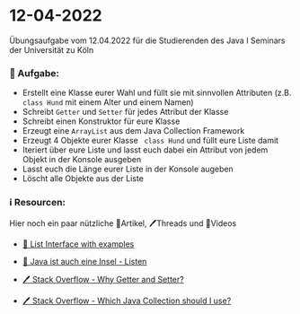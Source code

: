 # 12-04-2022
Übungsaufgabe vom 12.04.2022 für die Studierenden des Java I Seminars der Universität zu Köln


### 📝 Aufgabe:

- Erstellt eine Klasse eurer Wahl und füllt sie mit sinnvollen Attributen (z.B. ``` class Hund``` mit einem Alter und einem Namen)
- Schreibt ```Getter``` und ```Setter``` für jedes Attribut der Klasse
- Schreibt einen Konstruktor für eure Klasse
- Erzeugt eine ```ArrayList``` aus dem Java Collection Framework  
- Erzeugt 4 Objekte eurer Klasse ``` class Hund``` und füllt eure Liste damit
- Iteriert über eure Liste und lasst euch dabei ein Attribut von jedem Objekt in der Konsole ausgeben
- Lasst euch die Länge eurer Liste in der Konsole augeben
- Löscht alle Objekte aus der Liste

### ℹ️ Resourcen:
Hier noch ein paar nützliche 📃Artikel, 🖊️Threads und 🎥Videos

- [📃 List Interface with examples](https://www.geeksforgeeks.org/list-interface-java-examples/)

- [📃 Java ist auch eine Insel - Listen](http://openbook.rheinwerk-verlag.de/javainsel9/javainsel_13_003.htm#mjf4178c97cb04d7bdd4be130334579516)

- [🖊️ Stack Overflow - Why Getter and Setter?](https://stackoverflow.com/questions/1568091/why-use-getters-and-setters-accessors)

- [🖊️ Stack Overflow - Which Java Collection should I use?](https://stackoverflow.com/questions/21974361/which-java-collection-should-i-use)

